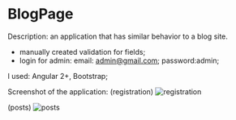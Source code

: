 # BlogPage

Description: an application that has similar behavior to a blog site.

  - manually created validation for fields;
  - login for admin: email: admin@gmail.com; password:admin;

I used: Angular 2+, Bootstrap;

Screenshot of the application:
(registration)
![registration](https://user-images.githubusercontent.com/96174218/200847924-5f389002-5ee1-4ade-87e6-f82bb8ed4f4e.png)

(posts)
![posts](https://user-images.githubusercontent.com/96174218/200847910-03d350db-aef0-4cc0-b970-aae32df24659.png)
